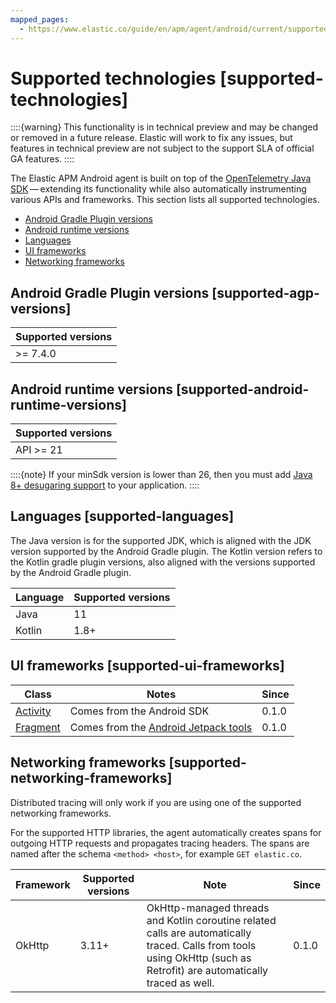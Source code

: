 ```yaml
---
mapped_pages:
  - https://www.elastic.co/guide/en/apm/agent/android/current/supported-technologies.html
---
```


# Supported technologies [supported-technologies]

::::{warning}
This functionality is in technical preview and may be changed or removed in a future release. Elastic will work to fix any issues, but features in technical preview are not subject to the support SLA of official GA features.
::::


The Elastic APM Android agent is built on top of the [OpenTelemetry Java SDK](https://opentelemetry.io) — extending its functionality while also automatically instrumenting various APIs and frameworks. This section lists all supported technologies.

* [Android Gradle Plugin versions](#supported-agp-versions)
* [Android runtime versions](#supported-android-runtime-versions)
* [Languages](#supported-languages)
* [UI frameworks](#supported-ui-frameworks)
* [Networking frameworks](#supported-networking-frameworks)


## Android Gradle Plugin versions [supported-agp-versions]

| Supported versions |
| --- |
| >= 7.4.0 |


## Android runtime versions [supported-android-runtime-versions]

| Supported versions |
| --- |
| API >= 21 |

::::{note}
If your minSdk version is lower than 26, then you must add [Java 8+ desugaring support](https://developer.android.com/studio/write/java8-support#library-desugaring) to your application.
::::



## Languages [supported-languages]

The Java version is for the supported JDK, which is aligned with the JDK version supported by the Android Gradle plugin. The Kotlin version refers to the Kotlin gradle plugin versions, also aligned with the versions supported by the Android Gradle plugin.

| Language | Supported versions |
| --- | --- |
| Java | 11 |
| Kotlin | 1.8+ |


## UI frameworks [supported-ui-frameworks]

| Class | Notes | Since |
| --- | --- | --- |
| [Activity](https://developer.android.com/reference/android/app/Activity) | Comes from the Android SDK | 0.1.0 |
| [Fragment](https://developer.android.com/reference/androidx/fragment/app/Fragment.md) | Comes from the [Android Jetpack tools](https://developer.android.com/jetpack) | 0.1.0 |


## Networking frameworks [supported-networking-frameworks]

Distributed tracing will only work if you are using one of the supported networking frameworks.

For the supported HTTP libraries, the agent automatically creates spans for outgoing HTTP requests and propagates tracing headers. The spans are named after the schema `<method> <host>`, for example `GET elastic.co`.

| Framework | Supported versions | Note | Since |
| --- | --- | --- | --- |
| OkHttp | 3.11+ | OkHttp-managed threads and Kotlin coroutine related calls are automatically traced. Calls from tools using OkHttp (such as Retrofit) are automatically traced as well. | 0.1.0 |

